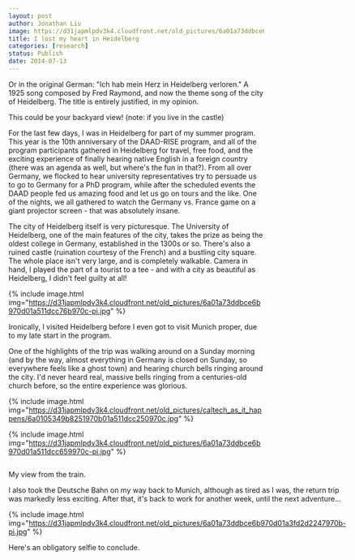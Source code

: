 ```yaml
---
layout: post
author: Jonathan Liu
image: https://d31japmlpdv3k4.cloudfront.net/old_pictures/6a01a73ddbce6b970d01a73de8193d970d-pi.jpg
title: I lost my heart in Heidelberg 
categories: [research]
status: Publish
date: 2014-07-13
---
```



Or in the original German: "Ich hab mein Herz in Heidelberg verloren." A 1925 song composed by Fred Raymond, and now the theme song of the city of Heidelberg. The title is entirely justified, in my opinion.

<div class="photo-caption caption-xid-6a01a73ddbce6b970d01a73de8193d970d" id="caption-xid-6a01a73ddbce6b970d01a73de8193d970d">This could be your backyard view! (note: if you live in the castle)

For the last few days, I was in Heidelberg for part of my summer program. This year is the 10th anniversary of the DAAD-RISE program, and all of the program participants gathered in Heidelberg for travel, free food, and the exciting experience of finally hearing native English in a foreign country (there was an agenda as well, but where's the fun in that?). From all over Germany, we flocked to hear university representatives try to persuade us to go to Germany for a PhD program, while after the scheduled events the DAAD people fed us amazing food and let us go on tours and the like. One of the nights, we all gathered to watch the Germany vs. France game on a giant projector screen - that was absolutely insane.

The city of Heidelberg itself is very picturesque. The University of Heidelberg, one of the main features of the city, takes the prize as being the oldest college in Germany, established in the 1300s or so. There's also a ruined castle (ruination courtesy of the French) and a bustling city square. The whole place isn't very large, and is completely walkable. Camera in hand, I played the part of a tourist to a tee - and with a city as beautiful as Heidelberg, I didn't feel guilty at all!

{% include image.html img="https://d31japmlpdv3k4.cloudfront.net/old_pictures/6a01a73ddbce6b970d01a511dcc76b970c-pi.jpg" %}<div class="photo-caption caption-xid-6a01a73ddbce6b970d01a511dcc76b970c" id="caption-xid-6a01a73ddbce6b970d01a511dcc76b970c">Ironically, I visited Heidelberg before I even got to visit Munich proper, due to my late start in the program.

One of the highlights of the trip was walking around on a Sunday morning (and by the way, almost everything in Germany is closed on Sunday, so everywhere feels like a ghost town) and hearing church bells ringing around the city. I'd never heard real, massive bells ringing from a centuries-old church before, so the entire experience was glorious.


{% include image.html img="https://d31japmlpdv3k4.cloudfront.net/old_pictures/caltech_as_it_happens/6a0105349b8251970b01a511dcc250970c.jpg" %}


{% include image.html img="https://d31japmlpdv3k4.cloudfront.net/old_pictures/6a01a73ddbce6b970d01a511dcc659970c-pi.jpg" %}<div class="photo-wrap photo-xid-6a01a73ddbce6b970d01a511dcc659970c photo-full " style="float: left; margin: 0px 5px 5px 0px;">
<div class="photo-caption caption-xid-6a01a73ddbce6b970d01a511dcc659970c" id="caption-xid-6a01a73ddbce6b970d01a511dcc659970c">My view from the train.

I also took the Deutsche Bahn on my way back to Munich, although as tired as I was, the return trip was markedly less exciting. After that, it's back to work for another week, until the next adventure...


{% include image.html img="https://d31japmlpdv3k4.cloudfront.net/old_pictures/6a01a73ddbce6b970d01a3fd2d2247970b-pi.jpg" %}<div class="photo-caption caption-xid-6a01a73ddbce6b970d01a3fd2d2247970b" id="caption-xid-6a01a73ddbce6b970d01a3fd2d2247970b">Here's an obligatory selfie to conclude.

